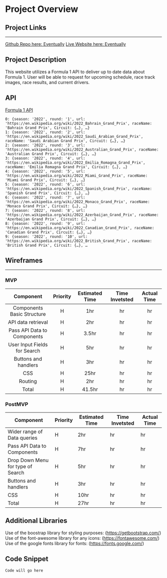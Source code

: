 # Project Overview



## Project Links
------
[Github Repo here: Eventually]()
[Live Website here: Eventually]()




## Project Description

This website utilizes a Formula 1 API to deliver up to date data about Formula 1. User will be able to request for upcoming schedule, race track images, race results, and current drivers.

## API

[Formula 1 API](http://ergast.com/mrd/)

```
0: {season: '2022', round: '1', url: 'https://en.wikipedia.org/wiki/2022_Bahrain_Grand_Prix', raceName: 'Bahrain Grand Prix', Circuit: {…}, …}
1: {season: '2022', round: '2', url: 'https://en.wikipedia.org/wiki/2022_Saudi_Arabian_Grand_Prix', raceName: 'Saudi Arabian Grand Prix', Circuit: {…}, …}
2: {season: '2022', round: '3', url: 'https://en.wikipedia.org/wiki/2022_Australian_Grand_Prix', raceName: 'Australian Grand Prix', Circuit: {…}, …}
3: {season: '2022', round: '4', url: 'https://en.wikipedia.org/wiki/2022_Emilia_Romagna_Grand_Prix', raceName: 'Emilia Romagna Grand Prix', Circuit: {…}, …}
4: {season: '2022', round: '5', url: 'https://en.wikipedia.org/wiki/2022_Miami_Grand_Prix', raceName: 'Miami Grand Prix', Circuit: {…}, …}
5: {season: '2022', round: '6', url: 'https://en.wikipedia.org/wiki/2022_Spanish_Grand_Prix', raceName: 'Spanish Grand Prix', Circuit: {…}, …}
6: {season: '2022', round: '7', url: 'https://en.wikipedia.org/wiki/2022_Monaco_Grand_Prix', raceName: 'Monaco Grand Prix', Circuit: {…}, …}
7: {season: '2022', round: '8', url: 'https://en.wikipedia.org/wiki/2022_Azerbaijan_Grand_Prix', raceName: 'Azerbaijan Grand Prix', Circuit: {…}, …}
8: {season: '2022', round: '9', url: 'https://en.wikipedia.org/wiki/2022_Canadian_Grand_Prix', raceName: 'Canadian Grand Prix', Circuit: {…}, …}
9: {season: '2022', round: '10', url: 'https://en.wikipedia.org/wiki/2022_British_Grand_Prix', raceName: 'British Grand Prix', Circuit: {…}, …

```


## Wireframes

------




### MVP


| Component                    | Priority | Estimated Time | Time Invetsted | Actual Time |
|:------------------------------:|:----------:|:----------------:|:----------------:|:-------------:|
| Components Basic Structure   | H        | 1hr            | hr             | hr          |
| API data retrieval           | H        | 2hr            | hr             | hr          |
| Pass API Data to Components  | H        | 3.5hr          | hr             | hr          |
| User Input Fields for Search | H        | 5hr            | hr             | hr          |
|  Buttons and handlers        | H        | 3hr            | hr             | hr          |
| CSS                          | H        | 25hr           | hr             | hr          |
| Routing                      | H        | 2hr            | hr             | hr          |
| Total                        | H        | 41.5hr         | hr             | hr          |



### PostMVP

| Component                         | Priority | Estimated Time | Time Invetsted | Actual Time |
|-----------------------------------|----------|----------------|----------------|-------------|
| Wider range of Data queries       | H        | 2hr            | hr             | hr          |
| Pass API Data to Components       | H        | 7hr            | hr             | hr          |
| Drop Down Menu for type of Search | H        | 5hr            | hr             | hr          |
|  Buttons and handlers             | H        | 3hr            | hr             | hr          |
| CSS                               | H        | 10hr           | hr             | hr          |
| Total                             | H        | 27hr           | hr             | hr          |



## Additional Libraries

Use of the boostrap library for styling purposes:  (https://getbootstrap.com/)
Use of the font-awesome library for any icons:  (https://fontawesome.com/)
Use of the google fonts library for fonts:  (https://fonts.google.com/)


## Code Snippet

```javascript
Code will go here
```